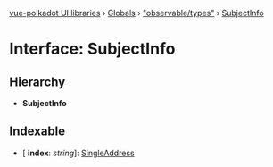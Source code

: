 [vue-polkadot UI libraries](../README.md) › [Globals](../globals.md) › ["observable/types"](../modules/_observable_types_.md) › [SubjectInfo](_observable_types_.subjectinfo.md)

# Interface: SubjectInfo

## Hierarchy

* **SubjectInfo**

## Indexable

* \[ **index**: *string*\]: [SingleAddress](_observable_types_.singleaddress.md)

